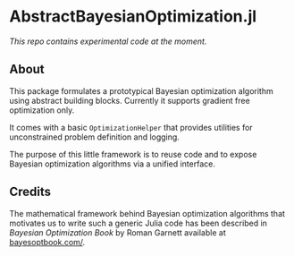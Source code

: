 # AbstractBayesianOptimization.jl

*This repo contains experimental code at the moment.*

## About

This package formulates a prototypical Bayesian optimization algorithm using abstract building blocks. Currently it supports gradient free optimization only.

It comes with a basic `OptimizationHelper` that provides utilities for unconstrained problem definition and logging.

The purpose of this little framework is to reuse code and to expose Bayesian optimization algorithms via a unified interface.

## Credits

The mathematical framework behind Bayesian optimization algorithms that motivates us to write such a generic Julia code has been described in *Bayesian Optimization Book* by Roman Garnett available at [bayesoptbook.com/](https://bayesoptbook.com/).